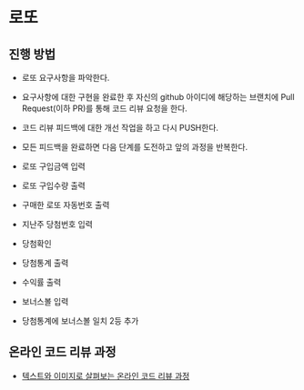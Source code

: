 # 로또
## 진행 방법
* 로또 요구사항을 파악한다.
* 요구사항에 대한 구현을 완료한 후 자신의 github 아이디에 해당하는 브랜치에 Pull Request(이하 PR)를 통해 코드 리뷰 요청을 한다.
* 코드 리뷰 피드백에 대한 개선 작업을 하고 다시 PUSH한다.
* 모든 피드백을 완료하면 다음 단계를 도전하고 앞의 과정을 반복한다.

* 로또 구입금액 입력
* 로또 구입수량 출력
* 구매한 로또 자동번호 출력
* 지난주 당첨번호 입력
* 당첨확인
* 당첨통계 출력
* 수익률 출력

* 보너스볼 입력
* 당첨통계에 보너스볼 일치 2등 추가 

## 온라인 코드 리뷰 과정
* [텍스트와 이미지로 살펴보는 온라인 코드 리뷰 과정](https://github.com/next-step/nextstep-docs/tree/master/codereview)